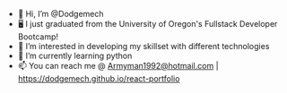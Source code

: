 - 👋 Hi, I’m @Dodgemech
- 🖥️ I just graduated from the University of Oregon's Fullstack Developer Bootcamp!
- 👀 I’m interested in developing my skillset with different technologies
- 🌱 I’m currently learning python
- 📫 You can reach me @ Armyman1992@hotmail.com | https://dodgemech.github.io/react-portfolio

<!---
Dodgemech/Dodgemech is a ✨ special ✨ repository because its `README.md` (this file) appears on your GitHub profile.
You can click the Preview link to take a look at your changes.
--->
